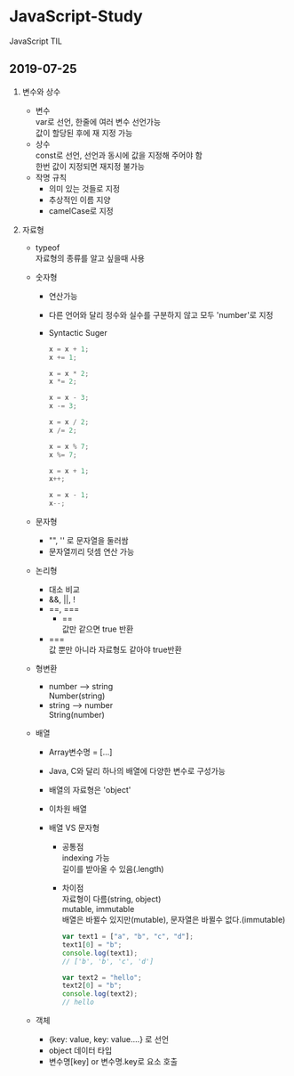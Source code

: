 # JavaScript-Study

JavaScript TIL

## 2019-07-25

1. 변수와 상수

   - 변수 <br>
     var로 선언, 한줄에 여러 변수 선언가능 <br>
     값이 할당된 후에 재 지정 가능 <br>
   - 상수 <br>
     const로 선언, 선언과 동시에 값을 지정해 주어야 함<br>
     한번 값이 지정되면 재지정 불가능
   - 작명 규칙 <br>
     - 의미 있는 것들로 지정
     - 추상적인 이름 지양
     - camelCase로 지정

2. 자료형

   - typeof<br>
     자료형의 종류를 알고 싶을때 사용
   - 숫자형

     - 연산가능
     - 다른 언어와 달리 정수와 실수를 구분하지 않고 모두 'number'로 지정
     - Syntactic Suger <br>

       ```javascript
       x = x + 1;
       x += 1;

       x = x * 2;
       x *= 2;

       x = x - 3;
       x -= 3;

       x = x / 2;
       x /= 2;

       x = x % 7;
       x %= 7;
       ```

       ```javascript
       x = x + 1;
       x++;

       x = x - 1;
       x--;
       ```

   - 문자형

     - "", '' 로 문자열을 둘러쌈 <br>
     - 문자열끼리 덧셈 연산 가능

   - 논리형

     - 대소 비교
     - &&, ||, !
     - ==, ===
       - ==<br>
         값만 같으면 true 반환
     - === <br>
       값 뿐만 아니라 자료형도 같아야 true반환

   - 형변환

     - number --> string <br>
       Number(string)
     - string --> number <br>
       String(number)

   - 배열

     - Array변수명 = [...]
     - Java, C와 달리 하나의 배열에 다양한 변수로 구성가능
     - 배열의 자료형은 'object'
     - 이차원 배열
     - 배열 VS 문자형

       - 공통점 <br>
         indexing 가능 <br>
         길이를 받아올 수 있음(.length)
       - 차이점 <br>
         자료형이 다름(string, object) <br>
         mutable, immutable <br>
         배열은 바뀔수 있지만(mutable), 문자열은 바뀔수 없다.(immutable)

         ```javascript
         var text1 = ["a", "b", "c", "d"];
         text1[0] = "b";
         console.log(text1);
         // ['b', 'b', 'c', 'd']

         var text2 = "hello";
         text2[0] = "b";
         console.log(text2);
         // hello
         ```

   - 객체
     - {key: value, key: value....} 로 선언
     - object 데이터 타입
     - 변수명[key] or 변수명.key로 요소 호출
